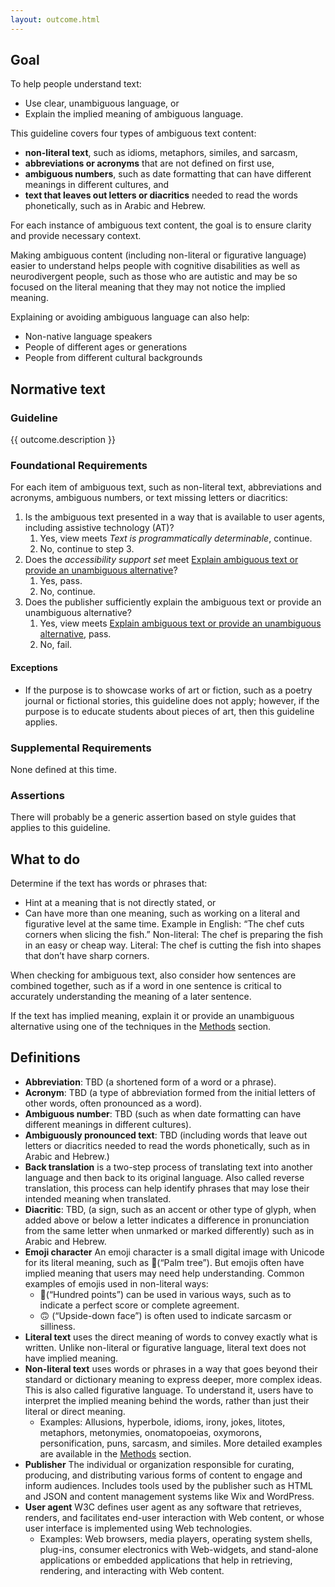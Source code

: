 ```yaml
---
layout: outcome.html
---
```


## Goal

To help people understand text:
* Use clear, unambiguous language, or 
* Explain the implied meaning of ambiguous language.

This guideline covers four types of ambiguous text content:
* **non-literal text**, such as idioms, metaphors, similes, and sarcasm,
* **abbreviations or acronyms** that are not defined on first use,
* **ambiguous numbers**, such as date formatting that can have different meanings in different cultures, and
* **text that leaves out letters or diacritics** needed to read the words phonetically, such as in Arabic and Hebrew.

For each instance of ambiguous text content, the goal is to ensure clarity and provide necessary context.

Making ambiguous content (including non-literal or figurative language) easier to understand helps people with cognitive disabilities as well as neurodivergent people, such as those who are autistic and may be so focused on the literal meaning that they may not notice the implied meaning.

Explaining or avoiding ambiguous language can also help:
* Non-native language speakers
* People of different ages or generations
* People from different cultural backgrounds

## Normative text

<div class="normative">

### Guideline

  <p>{{ outcome.description }}</p>

<div class="nested">

### Foundational Requirements

For each item of ambiguous text, such as non-literal text, abbreviations and acronyms, ambiguous numbers, or text missing letters or diacritics:

1. Is the ambiguous text presented in a way that is available to user agents, including assistive technology (AT)?
   1. Yes, view meets *Text is programmatically determinable*, continue.
   2. No, continue to step 3.
2. Does the *accessibility support set* meet [Explain ambiguous text or provide an unambiguous alternative](methods/explain-ambiguous-text/)?
   1. Yes, pass.
   2. No, continue. 
3. Does the publisher sufficiently explain the ambiguous text or provide an unambiguous alternative?
   1. Yes, view meets [Explain ambiguous text or provide an unambiguous alternative](explain-ambiguous-text), pass.
   2. No, fail.

#### Exceptions
* If the purpose is to showcase works of art or fiction, such as a poetry journal or fictional stories, this guideline does not apply; however, if the purpose is to educate students about pieces of art, then this guideline applies.

</div>

### Supplemental Requirements

<p class="ednote">None defined at this time.</p>

### Assertions

<p class="ednote">There will probably be a generic assertion based on style guides that applies to this guideline.</p>


</div>

## What to do

<div class="nested">

Determine if the text has words or phrases that:
* Hint at a meaning that is not directly stated, or
* Can have more than one meaning, such as working on a literal and figurative level at the same time. Example in English: “The chef cuts corners when slicing the fish.” Non-literal: The chef is preparing the fish in an easy or cheap way. Literal: The chef is cutting the fish into shapes that don’t have sharp corners.  

When checking for ambiguous text, also consider how sentences are combined together, such as if a word in one sentence is critical to accurately understanding the meaning of a later sentence. 

If the text has implied meaning, explain it or provide an unambiguous alternative using one of the techniques in the [Methods](.methods/) section.

</div>

## Definitions

- **Abbreviation**: TBD (a shortened form of a word or a phrase).
- **Acronym**: TBD (a type of abbreviation formed from the initial letters of other words, often pronounced as a word).
- **Ambiguous number**: TBD (such as when date formatting can have different meanings in different cultures).
- **Ambiguously pronounced text**: TBD (including words that leave out letters or diacritics needed to read the words phonetically, such as in Arabic and Hebrew.)
- **Back translation** is a two-step process of translating text into another language and then back to its original language. Also called reverse translation, this process can help identify phrases that may lose their intended meaning when translated. 
- **Diacritic**: TBD, (a sign, such as an accent or other type of glyph, when added above or below a letter indicates a difference in pronunciation from the same letter when unmarked or marked differently) such as in Arabic and Hebrew.
- **Emoji character** An emoji character is a small digital image with Unicode for its literal meaning, such as 🌴(“Palm tree”). But emojis often have implied meaning that users may need help understanding. Common examples of emojis used in non-literal ways:
  -  💯(“Hundred points”) can be used in various ways, such as to indicate a perfect score or complete agreement. 
  - 🙃 (“Upside-down face”) is often used to indicate sarcasm or silliness.
- **Literal text** uses the direct meaning of words to convey exactly what is written. Unlike non-literal or figurative language, literal text does not have implied meaning. 
- **Non-literal text** uses words or phrases in a way that goes beyond their standard or dictionary meaning to express deeper, more complex ideas. This is also called figurative language. To understand it, users have to interpret the implied meaning behind the words, rather than just their literal or direct meaning.
  - Examples: Allusions, hyperbole, idioms, irony, jokes, litotes, metaphors, metonymies, onomatopoeias, oxymorons, personification, puns, sarcasm, and similes. More detailed examples are available in the [Methods](.methods/) section.
- **Publisher** The individual or organization responsible for curating, producing, and distributing various forms of content to engage and inform audiences. Includes tools used by the publisher such as HTML and JSON and content management systems like Wix and WordPress. 
- **User agent** W3C defines user agent as any software that retrieves, renders, and facilitates end-user interaction with Web content, or whose user interface is implemented using Web technologies. 
    - Examples: Web browsers, media players, operating system shells, plug-ins, consumer electronics with Web-widgets, and stand-alone applications or embedded applications that help in retrieving, rendering, and interacting with Web content. 
